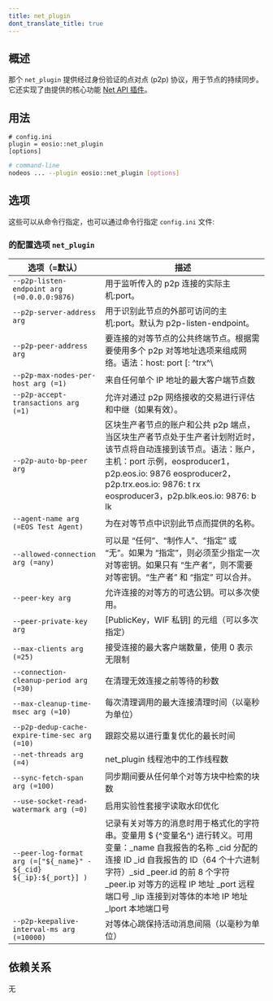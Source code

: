 ```yaml
---
title: net_plugin
dont_translate_title: true
---
```


## 概述

那个 `net_plugin` 提供经过身份验证的点对点 (p2p) 协议，用于节点的持续同步。它还实现了由提供的核心功能 [Net API 插件](../net_api_plugin/index.md)。

## 用法

```console
# config.ini
plugin = eosio::net_plugin
[options]
```
```sh
# command-line
nodeos ... --plugin eosio::net_plugin [options]
```

## 选项

这些可以从命令行指定，也可以通过命令行指定 `config.ini` 文件:

### 的配置选项 `net_plugin`

选项（=默认）| 描述
-|-
`--p2p-listen-endpoint arg (=0.0.0.0:9876)` | 用于监听传入的 p2p 连接的实际主机:port。
`--p2p-server-address arg` | 用于识别此节点的外部可访问的主机:port。默认为 p2p-listen-endpoint。
`--p2p-peer-address arg` | 要连接的对等节点的公共终端节点。根据需要使用多个 p2p 对等地址选项来组成网络。语法：host: port [: ^trx^\ |^blk^] 可选的 “trx” 和 “blk” 向节点表示只应发送交易 “trx” 或区块 “blk”。示例：p2p.eos.io: 9876 p2p.trx.eos.io: 9876: trx p2p.blk.eos.io: 9876: blk
`--p2p-max-nodes-per-host arg (=1)` | 来自任何单个 IP 地址的最大客户端节点数
`--p2p-accept-transactions arg (=1)` | 允许对通过 p2p 网络接收的交易进行评估和中继（如果有效）。
`--p2p-auto-bp-peer arg` | 区块生产者节点的账户和公共 p2p 端点，当区块生产者节点处于生产者计划附近时，该节点将自动连接到该节点。语法：账户，主机：port 示例，eosproducer1，p2p.eos.io: 9876 eosproducer2，p2p.trx.eos.io: 9876: t rx eosproducer3，p2p.blk.eos.io: 9876: b lk
`--agent-name arg (=EOS Test Agent)` | 为在对等节点中识别此节点而提供的名称。
`--allowed-connection arg (=any)` | 可以是 “任何”、“制作人”、“指定” 或 “无”。如果为 “指定”，则必须至少指定一次对等密钥。如果只有 “生产者”，则不需要对等密钥。“生产者” 和 “指定” 可以合并。
`--peer-key arg` | 允许连接的对等方的可选公钥。可以多次使用。
`--peer-private-key arg` | [PublicKey，WIF 私钥] 的元组（可以多次指定）
`--max-clients arg (=25)` | 接受连接的最大客户端数量，使用 0 表示无限制
`--connection-cleanup-period arg (=30)` | 在清理无效连接之前等待的秒数
`--max-cleanup-time-msec arg (=10)` | 每次清理调用的最大连接清理时间（以毫秒为单位）
`--p2p-dedup-cache-expire-time-sec arg (=10)` | 跟踪交易以进行重复优化的最长时间
`--net-threads arg (=4)` | net_plugin 线程池中的工作线程数
`--sync-fetch-span arg (=100)` | 同步期间要从任何单个对等方块中检索的块数
`--use-socket-read-watermark arg (=0)` | 启用实验性套接字读取水印优化
`--peer-log-format arg (=["${_name}" - ${_cid} ${_ip}:${_port}] )` | 记录有关对等方的消息时用于格式化的字符串。变量用 $ {^变量名^} 进行转义。可用变量：_name 自我报告的名称 _cid 分配的连接 ID _id 自我报告的 ID（64 个十六进制字符）_sid _peer.id 的前 8 个字符 _peer.ip 对等方的远程 IP 地址 _port 远程端口号 _lip 连接到对等体的本地 IP 地址 _lport 本地端口号
`--p2p-keepalive-interval-ms arg (=10000)` | 对等体心跳保持活动消息间隔（以毫秒为单位）

## 依赖关系

无
